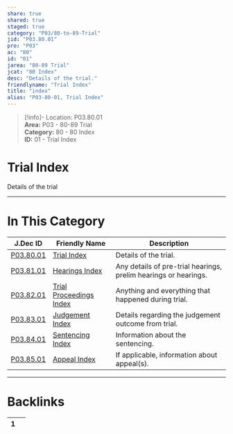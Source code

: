 ```yaml
---  
share: true  
shared: true  
staged: true  
category: "P03/80-to-89-Trial"  
jid: "P03.80.01"  
pro: "P03"  
ac: "80"  
id: "01"  
jarea: "80-89 Trial"  
jcat: "80 Index"  
desc: "Details of the trial."  
friendlyname: "Trial Index"  
title: "index"  
alias: "P03-80-01, Trial Index"  
---  
```

>[!info]- Location: P03.80.01  
>**Area:** P03 - 80-89 Trial  
>**Category:** 80 - 80 Index  
>**ID:** 01 - Trial Index  
  
# Trial Index  
  
Details of the trial   
  
  
  
---  
# In This Category  
  
| J.Dec ID                                                                              | Friendly Name                                                                                       | Description                                                     |  
| ------------------------------------------------------------------------------------- | --------------------------------------------------------------------------------------------------- | --------------------------------------------------------------- |  
| [P03.80.01](index.md)                      | [Trial Index](index.md)                                  | Details of the trial.                                           |  
| [P03.81.01](./81-Hearings/index.md)          | [Hearings Index](./81-Hearings/index.md)                   | Any details of pre-trial hearings, prelim hearings or hearings. |  
| [P03.82.01](./82-Trial-Proceedings/index.md) | [Trial Proceedings Index](./82-Trial-Proceedings/index.md) | Anything and everything that happened during trial.             |  
| [P03.83.01](./83-Judgement/index.md)         | [Judgement Index](./83-Judgement/index.md)                 | Details regarding the judgement outcome from trial.             |  
| [P03.84.01](./84-Sentencing/index.md)        | [Sentencing Index](./84-Sentencing/index.md)               | Information about the sentencing.                               |  
| [P03.85.01](./85-Appeal/index.md)            | [Appeal Index](./85-Appeal/index.md)                       | If applicable, information about appeal(s).                     |  
  
  
---  
# Backlinks  
<div><table class="dataview table-view-table"><thead class="table-view-thead"><tr class="table-view-tr-header"><th class="table-view-th"><span></span><span class="dataview small-text">1</span></th><th class="table-view-th"><span></span></th></tr></thead><tbody class="table-view-tbody"></tbody></table></div>